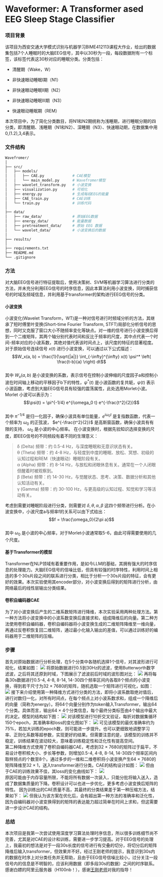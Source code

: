 # Waveformer: A Transformer ased EEG Sleep Stage Classifier
### 项目背景
该项目为西安交通大学模式识别与机器学习BIME412113课程大作业，给出的数据集包括7个人睡眠时的大脑EEG信号，其中以30秒为一段，每段数据附有一个标签，该标签代表这30秒对应的睡眠分类。分类包括：
- 清醒期（Wake，W）

- 非快速眼动睡眠I期（N1）

- 非快速眼动睡眠II期（N2）

- 非快速眼动睡眠III期（N3）

- 快速眼动睡眠期（REM）

本次项目中，为了简化分类数目，将N1和N2期统称为浅睡期，进行睡眠分期的四分类，即清醒期、浅睡期（N1和N2）、深睡期（N3）、快速眼动期，在数据集中用0,(1.2),3,4表示。
### 文件结构
```bash
Wavefromer/
│
├── src/                        
│   ├── models/                 
│   │   ├── CAE.py             # CAE模型
│   │   └── main_model.py      # Wavefromer模型
│   ├── wavelet_transform.py   # 小波变换
│   ├── visualization.py       # 可视化
│   ├── energy.py              # 生成每段EEG的能量
│   ├── CAE_train.py           # CAE训练
│   └── train.py               # 训练代码
│
├── data/                       
│   ├── raw_data/              # 原始EEG数据
│   ├── energy_data/           # 能量数据
│   ├── pretreatment_data/     # 原始 EEG 数据
│   └── wavelet_data/          # 小波变换后的数据
│
├── results/                    
│
├── requirements.txt
├── README.md
└── .gitignore 

```
### 方法
对大脑EEG信号进行特征提取后，使用决策树、SVM等机器学习算法进行分类的方法，并未充分利用EEG信号的时序信息，因此本算法利用小波变换，同时捕获信号的时域及频域信息，并利用基于transformer的架构进行EEG信号的分类。
#### 小波变换
小波变化(Wavelet Transform，WT)是一种对信号进行时频域分析的方法，其继承了短时傅里叶变换(Short-time Fourier Transform, STFT)局部化分析信号的思想，同时又克服了窗口大小不随频率变化等缺点。对一维的信号进行小波变换后得到一个二维矩阵，其两个轴分别代表时间和反比于频率的尺度，其中点代表一个时间-频率对应的小波系数，其绝对值代表该时间点上，该尺度的特征的显著程度。\
对于原始信号连续信号 $x(t)$ 进行小波变换，可以通过以下公式描述：
$$W_x(a, b) = \frac{1}{\sqrt{|a|}} \int_{-\infty}^{\infty} x(t) \psi^* \left( \frac{t-b}{a} \right) dt$$\
其中 $W_x(a, b)$ 是小波变换的系数，表示信号在控制小波伸缩的尺度因子a和控制小波在时间轴上移动的平移因子b下的特性，$\psi^*(t)$ 是小波函数的复共轭，$\psi(t)$ 表示小波函数，考虑到大脑EEG信号具有较强的震荡属性，此处选用Morlet小波。\
Morlet 小波可以表示为：
$$\psi(t) = \pi^{-1/4} e^{i\omega_0 t} e^{-\frac{t^2}{2}}$$\
其中 $\pi^{-1/4}$ 是归一化因子，确保小波具有单位能量，$e^{i\omega_0t}$ 是复指数函数，代表一个频率为 $\omega_0$ 的正弦波， $e^{-\frac{t^2}{2}}$ 是高斯窗函数，确保小波具有有限的支持， $\omega_0$ 是小波的中心频率。
在小波变换时，根据先验知识选择变换的尺度，即EEG信号的不同频段有着不同的生理意义：

>δ (Delta) 频带：约 0.5-4 Hz，与深度睡眠和无意识状态有关。\
>θ (Theta) 频带：约 4-8 Hz，与轻度到中度的睡眠、放松、冥想、初级的认知过程和REM（快速眼动）睡眠阶段有关。\
>α (Alpha) 频带：约 8-14 Hz，与放松和闭眼休息有关。通常在一个人闭眼但醒着时被观察到。\
>β (Beta) 频带：约 14-30 Hz，与觉醒状态、思考、决策、数据分析和其他认知活动有关。\
>γ (Gamma) 频带：约 30-100 Hz，与更高级的认知过程、知觉和学习等活动有关。

考虑到需要对睡眠阶段进行分类，则需要对 $\delta,\theta,\alpha,\beta$ 这四个频带进行分析。在小波变换中，小波尺度a与频率f的关系可以由下式给出：
$$f = \frac{\omega_0}{2\pi a}$$\
其中 $\omega_0$ 是小波的中心频率，对于Morlet小波通常取5-6，由此可得需要使用的几个尺度。
#### 基于Transformer的模型
Transformer在NLP领域有着重要作用，是如今LLM的基础，其拥有强大的时序信息的处理能力。大脑EEG信号的信噪比低，但具有较强的时序特性，利用时间上相连的多个30s片段之间的联系进行分类，相比于分析一个30s片段的特征，会有更好的效果。本次实验使用其encoder部分，对小波变换后得到的矩阵进行分析，由网络最后的线性层输出分类结果。
#### 卷积自编码器CAE
为了对小波变换后产生的二维系数矩阵进行降维，本次实验采用两种处理方法。第一种方法将小波变换中的小波系数变换后直接求和，组成降维后的向量。第二种方法使用卷积自编码器，卷积自编码器将小波变换生成的二维矩阵降维至一维向量，再通过反卷积恢复回二维矩阵，通过最小化输入输出的差值，可以通过训练好的编码器用于二维矩阵的压缩。
### 步骤
首先对原始数据进行分析处理，在5个分类中各随机选择1个信号，对其波形进行可视化，结果如图：
![](https://github.com/CLIVERCHEN/Waveformer_EEG_Sleep_Stage_Classifier/blob/main/result/raw_data_visualization.png)
将原始数据进行0.5到30Hz的滤波，使用Butterworth数字滤波，之后将其还原到时域，下图展示了滤波前后时域的波形图对比：
![](https://github.com/CLIVERCHEN/Waveformer_EEG_Sleep_Stage_Classifier/blob/main/result/filter.png)
再将每条30s数据进行0.5-4, 4-8, 8-14, 14-30四个频率区间内各取8个频点的小波变换，得到若干尺寸为32 $\times$ 7680的矩阵，随机选取一个矩阵进行可视化，如图：
![](https://github.com/CLIVERCHEN/Waveformer_EEG_Sleep_Stage_Classifier/blob/main/result/wavelet_visualization.png)
接下来介绍使用第一种降维方式进行分类的方法，即将小波系数取绝对值后，进行对数归一化，对所有时间点，在每个频点上对小波系数求和，组成一个降维后的向量（简称为energy）。将64个向量分别作为token输入Transformer，输出64个分类。具体而言，输出64 $\times$ 4个分类信息，每个最终分类标签由4个输出中最大的决定。模型的结构如下图：
![](https://github.com/CLIVERCHEN/Waveformer_EEG_Sleep_Stage_Classifier/blob/main/result/Waveformer.png)
对该模型进行10折交叉验证，每折对数据集循环150个epoch，其准确率和loss的变化图如下：
![](https://github.com/CLIVERCHEN/Waveformer_EEG_Sleep_Stage_Classifier/blob/main/result/train_with_energy.png)
可见该模型的最优准确率约为75%，若加大训练的epoch数，则可能进一步提升。也可以更细致地调整学习率、正则化系数等超参数，实现更好的结果。但需要注意的是，该模型的训练并不稳定，训练结果在波动较大，意味着训练稳定性和泛化性有提高空间。\
第二种降维方式使用了卷积自编码器CAE，考虑到32 $\times$ 7680的矩阵过于扁平，不易设计卷积核大小、步长等参数，则增加0.5-4, 4-8, 8-14, 14-30四个频率区间内取样频点的个数至8个。通过多步的一维和二维卷积将小波变换产生64 $\times$ 7680的矩阵降维至32 $\times$ 1，送入transformer进行分类。CAE的结构设计如图：
![](https://github.com/CLIVERCHEN/Waveformer_EEG_Sleep_Stage_Classifier/blob/main/result/CAE.png)
但由于CAE的训练效果不佳，其loss的变化曲线如下：
![](https://github.com/CLIVERCHEN/Waveformer_EEG_Sleep_Stage_Classifier/blob/main/result/CAE_train_loss.png)\
原因可能由于内存容量所限，不能将所有数据一次装入，只能分批将输入送入，造成了数据集质量的下降。卷积设计可以也进一步优化，更多考虑小波变换后矩阵的特性。
因为训练出的CAE质量不高，其最终的分类结果差于第一种压缩方法，结果如下：
![](https://github.com/CLIVERCHEN/Waveformer_EEG_Sleep_Stage_Classifier/blob/main/result/train_with_CAEencoder.png)
但我认为该方案在优化后，会有超出第一种方法的准确率和泛化性，因为自编码器对小波变换得到的矩阵的表达能力超过简单在时间上求和，但这需要进一步设计CAE的结构。
### 总结
本次项目是我第一次尝试使用深度学习算法处理时序信息，所以很多训练细节尚不完善，尤其是对CAE的设计和训练，需要进一步学习提高。对于EEG信号的处理上，我最初的想法是对于一段30s长度的信号进行有交叠的切分，将切分后的矩阵降维后输入transformer，但效果并不好。经过王刚老师的提示，我意识到30s内的数据在时序上对分类任务并无帮助，且由于EEG信号信噪比较小，过分关注一段信号内的信息是不明智的，应该利用数据（即多段30s的数据）之间的时序联系。\
感谢白嫖的阿里云服务器（H100nb！），感谢[王刚老师](https://gr.xjtu.edu.cn/web/ggwang/home)对我的指导！

